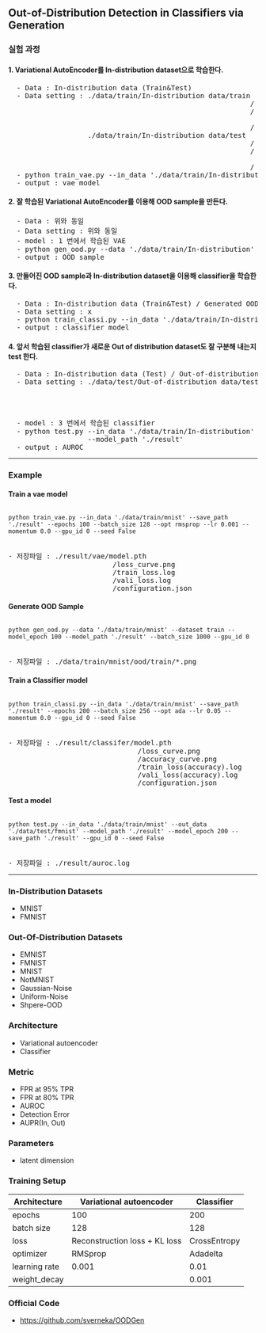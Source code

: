 ## Out-of-Distribution Detection in Classifiers via Generation

### 실험 과정
#### 1. Variational AutoEncoder를 In-distribution dataset으로 학습한다.
<pre>
  - Data : In-distribution data (Train&Test)
  - Data setting : ./data/train/In-distribution data/train
                                                          / class 0 / *.png
                                                          / class 1 / *.png
                                                                 ...
                                                          / class n / *.png
                   ./data/train/In-distribution data/test
                                                          / class 0 / *.png
                                                          / class 1 / *.png
                                                                 ...
                                                          / class n / *.png
  - python train_vae.py --in_data './data/train/In-distribution'
  - output : vae model
</pre>
 
#### 2. 잘 학습된 Variational AutoEncoder를 이용해 OOD sample을 만든다.
<pre>
  - Data : 위와 동일
  - Data setting : 위와 동일
  - model : 1 번에서 학습된 VAE
  - python gen_ood.py --data './data/train/In-distribution' --dataset train --model_path './result'
  - output : OOD sample
</pre>

#### 3. 만들어진 OOD sample과 In-distribution dataset을 이용해 classifier을 학습한다.
<pre>
  - Data : In-distribution data (Train&Test) / Generated OOD samples (Train&Test)
  - Data setting : x
  - python train_classi.py --in_data './data/train/In-distribution'
  - output : classifier model
</pre>

#### 4. 앞서 학습된 classifier가 새로운 Out of distribution dataset도 잘 구분해 내는지 test 한다. 
<pre>
  - Data : In-distribution data (Test) / Out-of-distribution data (Test)
  - Data setting : ./data/test/Out-of-distribution data/test
                                                            / class 0 / *.png
                                                            / class 1 / *.png
                                                                   ...
                                                            / class n / *.png
  - model : 3 번에서 학습된 classifier
  - python test.py --in_data './data/train/In-distribution' --out_data './data/test/Out-of-distribution data' 
                   --model_path './result'
  - output : AUROC
</pre>
-----------------------------------------------------------------------------------------------------------
### Example
#### Train a vae model
<pre>
<code>
python train_vae.py --in_data './data/train/mnist' --save_path './result' --epochs 100 --batch_size 128 --opt rmsprop --lr 0.001 --momentum 0.0 --gpu_id 0 --seed False
</code>

- 저장파일 : ./result/vae/model.pth
                         /loss_curve.png
                         /train_loss.log
                         /vali_loss.log
                         /configuration.json
</pre>


#### Generate OOD Sample
<pre>
<code>
python gen_ood.py --data './data/train/mnist' --dataset train --model_epoch 100 --model_path './result' --batch_size 1000 --gpu_id 0
</code>

- 저장파일 : ./data/train/mnist/ood/train/*.png
</pre>


#### Train a Classifier model
<pre>
<code>
python train_classi.py --in_data './data/train/mnist' --save_path './result' --epochs 200 --batch_size 256 --opt ada --lr 0.05 --momentum 0.0 --gpu_id 0 --seed False
</code>

- 저장파일 : ./result/classifer/model.pth
                               /loss_curve.png
                               /accuracy_curve.png
                               /train_loss(accuracy).log
                               /vali_loss(accuracy).log
                               /configuration.json
</pre>

#### Test a model
<pre>
<code>
python test.py --in_data './data/train/mnist' --out_data './data/test/fmnist' --model_path './result' --model_epoch 200 --save_path './result' --gpu_id 0 --seed False
</code>

- 저장파일 : ./result/auroc.log
</pre>


-----------------------------------------------------------------------------------------------------

### In-Distribution Datasets
- MNIST
- FMNIST

### Out-Of-Distribution Datasets
- EMNIST
- FMNIST
- MNIST
- NotMNIST
- Gaussian-Noise
- Uniform-Noise
- Shpere-OOD

### Architecture
- Variational autoencoder
- Classifier

### Metric
- FPR at 95% TPR
- FPR at 80% TPR
- AUROC
- Detection Error
- AUPR(In, Out)

### Parameters
- latent dimension

### Training Setup
|Architecture|Variational autoencoder|Classifier|
|------|---|---|
|epochs|100|200|
|batch size|128|128|
|loss|Reconstruction loss + KL loss|CrossEntropy|
|optimizer|RMSprop|Adadelta|
|learning rate|0.001|0.01|
|weight_decay||0.001|

### Official Code
- <https://github.com/sverneka/OODGen>
